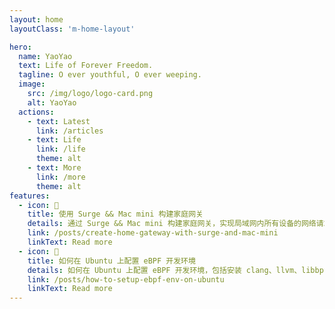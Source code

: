```yaml
---
layout: home
layoutClass: 'm-home-layout'

hero:
  name: YaoYao
  text: Life of Forever Freedom.
  tagline: O ever youthful, O ever weeping.
  image:
    src: /img/logo/logo-card.png
    alt: YaoYao
  actions:
    - text: Latest
      link: /articles
    - text: Life
      link: /life
      theme: alt
    - text: More
      link: /more
      theme: alt
features:
  - icon: 📖
    title: 使用 Surge && Mac mini 构建家庭网关
    details: 通过 Surge && Mac mini 构建家庭网关，实现局域网内所有设备的网络请求都通过 Surge 进行代理。
    link: /posts/create-home-gateway-with-surge-and-mac-mini
    linkText: Read more
  - icon: 📖
    title: 如何在 Ubuntu 上配置 eBPF 开发环境
    details: 如何在 Ubuntu 上配置 eBPF 开发环境，包括安装 clang、llvm、libbpf、bpftool、bcc 等。
    link: /posts/how-to-setup-ebpf-env-on-ubuntu
    linkText: Read more
---
```


<style>
/*爱的魔力转圈圈*/
.m-home-layout .image-src:hover {
  transform: translate(-50%, -50%) rotate(666turn);
  transition: transform 59s 1s cubic-bezier(0.3, 0, 0.8, 1);
}

.m-home-layout .details small {
  opacity: 0.8;
}

.m-home-layout .item:last-child .details {
  display: flex;
  justify-content: flex-end;
  align-items: end;
}
</style>
